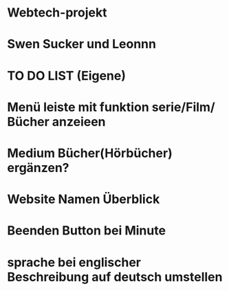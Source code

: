 # Webtech-projekt
# Swen Sucker und Leonnn

# TO DO LIST (Eigene)
# Menü leiste  mit funktion serie/Film/ Bücher anzeieen
# Medium Bücher(Hörbücher) ergänzen?
# Website Namen Überblick
# Beenden Button bei Minute
# sprache bei englischer Beschreibung auf deutsch umstellen

